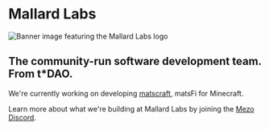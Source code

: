 # Mallard Labs
![Banner image featuring the Mallard Labs logo](https://github.com/MallardLabs/.github/blob/0ddd2d4aca3d90440589bdc9fbaa3130c026435a/profile/mallardlabs%20banner.png)

## The community-run software development team. From t*DAO.

We're currently working on developing [matscraft](https://github.com/MallardLabs/matsCraft/), matsFi for Minecraft.

Learn more about what we're building at Mallard Labs by joining the [Mezo Discord](https://discord.mezo.org).

